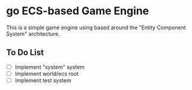 # go ECS-based Game Engine

This is a simple game engine using based around the "Entity Component System" architecture.

## To Do List

- [ ] Implement "system" system 
- [ ] Implement world/ecs root
- [ ] Implement test system